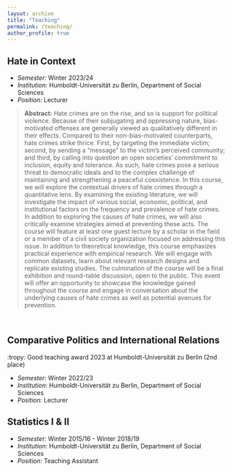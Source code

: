```yaml
---
layout: archive
title: "Teaching"
permalink: /teaching/
author_profile: true
---
```

## Hate in Context
* *Semester:*  Winter 2023/24 
* *Institution:* Humboldt-Universität zu Berlin, Department of Social Sciences   
* *Position:* Lecturer   
> **Abstract:** Hate crimes are on the rise, and so is support for political violence. Because of their subjugating and oppressing nature, bias-motivated offenses are generally viewed as qualitatively different in their effects. Compared to their non-bias-motivated counterparts, hate crimes strike thrice. First, by targeting the immediate victim; second, by sending a “message” to the victim’s perceived community; and third, by calling into question an open societies’ commitment to inclusion, equity and tolerance. As such, hate crimes pose a serious threat to democratic ideals and to the complex challenge of maintaining and strengthening a peaceful coexistence. In this course, we will explore the contextual drivers of hate crimes through a quantitative lens. By examining the existing literature, we will investigate the impact of various social, economic, political, and institutional factors on the frequency and prevalence of hate crimes. In addition to exploring the causes of hate crimes, we will also critically examine strategies aimed at preventing these acts. The course will feature at least one guest lecture by a scholar in the field or a member of a civil society organization focused on addressing this issue. In addition to theoretical knowledge, this course emphasizes practical experience with empirical research. We will engage with common datasets, learn about relevant research designs and replicate existing studies. The culmination of the course will be a final exhibition and round-table discussion, open to the public. This event will offer an opportunity to showcase the knowledge gained throughout the course and engage in conversation about the underlying causes of hate crimes as well as potential avenues for prevention.   
<p>&nbsp;</p>


## Comparative Politics and International Relations  
:tropy: Good teaching award 2023 at Humboldt-Universität zu Berlin (2nd place)  
* *Semester:*  Winter 2022/23  
* *Institution:* Humboldt-Universität zu Berlin, Department of Social Sciences   
* *Position:* Lecturer    


## Statistics I & II  
* *Semester:*  Winter 2015/16 - Winter 2018/19  
* *Institution:* Humboldt-Universität zu Berlin, Department of Social Sciences   
* *Position:* Teaching Assistant 
